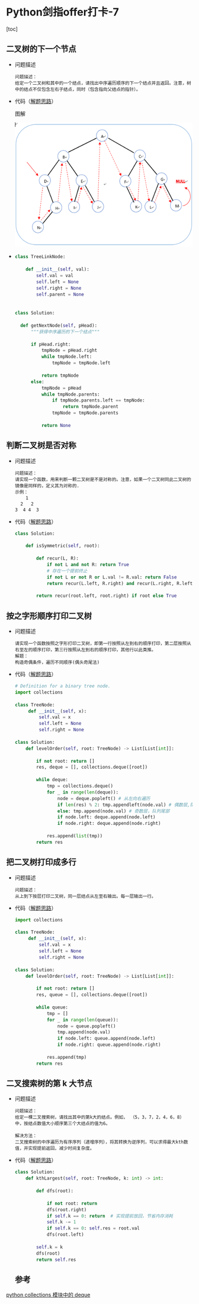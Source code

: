 # Python剑指offer打卡-7

[toc]

## 二叉树的下一个节点

- 问题描述

  ```
  问题描述：
  给定一个二叉树和其中的一个结点，请找出中序遍历顺序的下一个结点并且返回。注意，树中的结点不仅包含左右子结点，同时（包含指向父结点的指针）。
  ```

- 代码（[解题思路](https://blog.nowcoder.net/n/d3cb177d45804e87bba90b325321d43c)）

  图解

  ![](./imgs/中序遍历.png)

- ```python
  class TreeLinkNode:
  
      def __init__(self, val):
          self.val = val
          self.left = None
          self.right = None
          self.parent = None
  
  
  class Solution:
  
  	def getNextNode(self, pHead):
  		"""获得中序遍历的下一个结点"""
  		
  		if pHead.right:
  			tmpNode = pHead.right
  			while tmpNode.left:
  				tmpNode = tmpNode.left
  			
  			return tmpNode
  		else:
  			tmpNode = pHead
  			while tmpNode.parents:
  				if tmpNode.parents.left == tmpNode:
  					return tmpNode.parent
  				tmpNode = tmpNode.parents
  
  			return None
  ```

## 判断二叉树是否对称

- 问题描述

  ```
  问题描述：
  请实现一个函数，用来判断一颗二叉树是不是对称的。注意，如果一个二叉树同此二叉树的镜像是同样的，定义其为对称的.
  示例：
      1
    2   2
  3  4 4  3
  ```

- 代码（[解题思路](https://leetcode-cn.com/problems/dui-cheng-de-er-cha-shu-lcof/solution/mian-shi-ti-28-dui-cheng-de-er-cha-shu-di-gui-qing/)）

  ```python
  class Solution:
      
      def isSymmetric(self, root):
  
          def recur(L, R):
              if not L and not R: return True
              # 存在一个提前终止
              if not L or not R or L.val != R.val: return False
              return recur(L.left, R.right) and recur(L.right, R.left)
  
          return recur(root.left, root.right) if root else True
  ```


## 按之字形顺序打印二叉树

- 问题描述

  ```
  请实现一个函数按照之字形打印二叉树，即第一行按照从左到右的顺序打印，第二层按照从右至左的顺序打印，第三行按照从左到右的顺序打印，其他行以此类推。
  解题：
  构造奇偶条件，遍历不同顺序(偶头奇尾法)
  ```

- 代码（[解题思路](https://leetcode-cn.com/problems/cong-shang-dao-xia-da-yin-er-cha-shu-iii-lcof/solution/mian-shi-ti-32-iii-cong-shang-dao-xia-da-yin-er--3/)）

  ```python
  # Definition for a binary tree node.
  import collections
  
  class TreeNode:
       def __init__(self, x):
           self.val = x
           self.left = None
           self.right = None
  
  class Solution:
      def levelOrder(self, root: TreeNode) -> List[List[int]]:
  
          if not root: return []
          res, deque = [], collections.deque([root])
  
          while deque:
              tmp = collections.deque()
              for _ in range(len(deque)):
                  node = deque.popleft() # 从左向右遍历
                  if len(res) % 2: tmp.appendleft(node.val) # 偶数层,队列首部,从右向左
                  else: tmp.append(node.val) # 奇数层，队列尾部
                  if node.left: deque.append(node.left)
                  if node.right: deque.append(node.right)
              
              res.append(list(tmp))
          return res
  ```


## 把二叉树打印成多行

- 问题描述

  ```
  问题描述：
  从上到下按层打印二叉树，同一层结点从左至右输出。每一层输出一行。
  ```

- 代码（[解题思路](https://leetcode-cn.com/problems/cong-shang-dao-xia-da-yin-er-cha-shu-ii-lcof/solution/mian-shi-ti-32-ii-cong-shang-dao-xia-da-yin-er-c-5/)）

  ```python
  import collections
  
  class TreeNode:
       def __init__(self, x):
           self.val = x
           self.left = None
           self.right = None
  
  class Solution:
      def levelOrder(self, root: TreeNode) -> List[List[int]]:
  
          if not root: return []
          res, queue = [], collections.deque([root])
  
          while queue:
              tmp = []
              for _ in range(len(queue)):
                  node = queue.popleft()
                  tmp.append(node.val)
                  if node.left: queue.append(node.left)
                  if node.right: queue.append(node.right)
  
              res.append(tmp)
          return res
  ```

## 二叉搜索树的第 k 大节点

- 问题描述

  ```
  问题描述：
  给定一棵二叉搜索树，请找出其中的第k大的结点。例如， （5，3，7，2，4，6，8） 中，按结点数值大小顺序第三个大结点的值为6。
  
  解决方法：
  二叉搜索树的中序遍历为有序序列（递增序列），将其转换为逆序列，可以求得最大kth数值，并实现提前返回，减少时间复杂度。
  ```

- 代码（[解题思路](https://leetcode-cn.com/problems/er-cha-sou-suo-shu-de-di-kda-jie-dian-lcof/solution/mian-shi-ti-54-er-cha-sou-suo-shu-de-di-k-da-jie-d/)）

  ```python
  class Solution:
      def kthLargest(self, root: TreeNode, k: int) -> int:
          
          def dfs(root):
              
              if not root: return
              dfs(root.right)
              if self.k == 0: return  # 实现提前放回，节省内存消耗
              self.k -= 1
              if self.k == 0: self.res = root.val
              dfs(root.left)
  
          self.k = k
          dfs(root)
          return self.res
  ```

  ## 参考

[python collections 模块中的 deque](https://blog.csdn.net/HappyRocking/article/details/80058623?utm_medium=distribute.pc_relevant.none-task-blog-BlogCommendFromMachineLearnPai2-2.control&depth_1-utm_source=distribute.pc_relevant.none-task-blog-BlogCommendFromMachineLearnPai2-2.control)